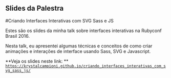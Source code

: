 ## Slides da Palestra
#Criando Interfaces Interativas com SVG Sass e JS

Estes são os slides da minha talk sobre interfaces interativas na Rubyconf Brasil 2016.

Nesta talk, eu apresentei algumas técnicas e conceitos de como criar animações e interações de interface usando Sass, SVG e Javascript.

**Veja os slides neste link: **
[`https://krystalcampioni.github.io/criando_interfaces_interativas_com_svg_sass_js/`](https://krystalcampioni.github.io/criando_interfaces_interativas_com_svg_sass_js/)
